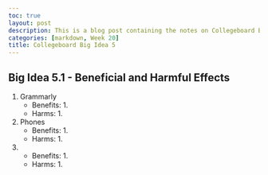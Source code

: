 ```yaml
---
toc: true
layout: post
description: This is a blog post containing the notes on Collegeboard Big Idea 5 - Impact of Computing.
categories: [markdown, Week 20]
title: Collegeboard Big Idea 5
---
```

## Big Idea 5.1 - Beneficial and Harmful Effects
1. Grammarly
    - Benefits:
        1. 
    - Harms:
        1. 
2. Phones
    - Benefits:
        1. 
    - Harms:
        1. 
3. 
    - Benefits:
        1. 
    - Harms:
        1. 
